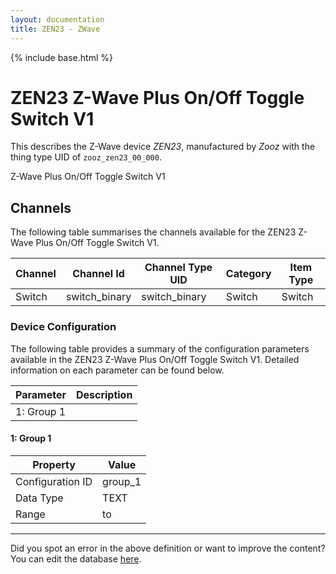 ```yaml
---
layout: documentation
title: ZEN23 - ZWave
---
```


{% include base.html %}

# ZEN23 Z-Wave Plus On/Off Toggle Switch V1

This describes the Z-Wave device *ZEN23*, manufactured by *Zooz* with the thing type UID of ```zooz_zen23_00_000```. 

Z-Wave Plus On/Off Toggle Switch V1


## Channels
The following table summarises the channels available for the ZEN23 Z-Wave Plus On/Off Toggle Switch V1.

| Channel | Channel Id | Channel Type UID | Category | Item Type |
|---------|------------|------------------|----------|-----------|
| Switch | switch_binary | switch_binary | Switch | Switch |


### Device Configuration
The following table provides a summary of the configuration parameters available in the ZEN23 Z-Wave Plus On/Off Toggle Switch V1.
Detailed information on each parameter can be found below.

| Parameter   | Description |
|-------------|-------------|
| 1: Group 1 |  |


#### 1: Group 1


| Property         | Value    |
|------------------|----------|
| Configuration ID | group_1 |
| Data Type        | TEXT |
| Range |  to  |


---

Did you spot an error in the above definition or want to improve the content?
You can edit the database [here](http://www.cd-jackson.com/index.php/zwave/zwave-device-database/zwave-device-list/devicesummary/649).
